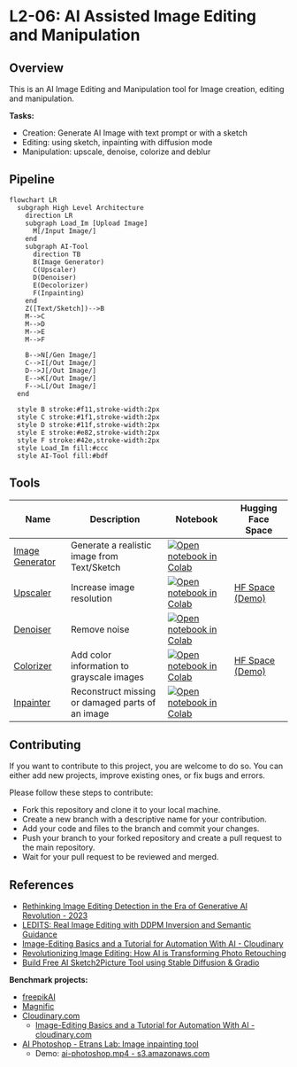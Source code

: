 # L2-06: AI Assisted Image Editing and Manipulation	

## Overview

This is an AI Image Editing and Manipulation tool for Image creation, editing and manipulation.

**Tasks:**
- Creation: Generate AI Image with text prompt or with a sketch
- Editing: using sketch, inpainting with diffusion mode
- Manipulation: upscale, denoise, colorize and deblur 

## Pipeline

```mermaid
flowchart LR
  subgraph High Level Architecture
    direction LR
    subgraph Load_Im [Upload Image]
      M[/Input Image/]
    end
    subgraph AI-Tool
      direction TB
      B(Image Generator)
      C(Upscaler)
      D(Denoiser)
      E(Decolorizer)
      F(Inpainting)
    end 
    Z([Text/Sketch])-->B
    M-->C
    M-->D
    M-->E
    M-->F
    
    B-->N[/Gen Image/]    
    C-->I[/Out Image/]
    D-->J[/Out Image/]
    E-->K[/Out Image/]
    F-->L[/Out Image/]
  end

  style B stroke:#f11,stroke-width:2px
  style C stroke:#1f1,stroke-width:2px
  style D stroke:#11f,stroke-width:2px
  style E stroke:#e82,stroke-width:2px
  style F stroke:#42e,stroke-width:2px
  style Load_Im fill:#ccc
  style AI-Tool fill:#bdf
```
## Tools

|Name|Description|Notebook|Hugging Face Space|
|--|--|--|--|
|[Image Generator](#)| Generate a realistic image from Text/Sketch |[![Open notebook in Colab](https://colab.research.google.com/assets/colab-badge.svg)](https://colab.research.google.com/github/afondiel/computer-vision-challenge/blob/main/L2_06_AI_Assisted_Image_Editing_and_Manipulation/notebooks/Image_Generator_Diffusion_Models.ipynb)||
|[Upscaler](#)|Increase image resolution|[![Open notebook in Colab](https://colab.research.google.com/assets/colab-badge.svg)](https://colab.research.google.com/github/afondiel/computer-vision-challenge/blob/main/L2_06_AI_Assisted_Image_Editing_and_Manipulation/notebooks/Upscaler_ISR.ipynb)|[HF Space (Demo)](https://huggingface.co/spaces/afondiel/image-upscaler-isr)|
|[Denoiser](#)|Remove noise|[![Open notebook in Colab](https://colab.research.google.com/assets/colab-badge.svg)](https://colab.research.google.com/github/afondiel/computer-vision-challenge/blob/main/L2_06_AI_Assisted_Image_Editing_and_Manipulation/notebooks/Denoiser_Deepinv.ipynb)||
|[Colorizer](#)|Add color information to grayscale images|[![Open notebook in Colab](https://colab.research.google.com/assets/colab-badge.svg)](https://colab.research.google.com/github/afondiel/computer-vision-challenge/blob/main/L2_06_AI_Assisted_Image_Editing_and_Manipulation/notebooks/Colorizer_Deoldify.ipynb)|[HF Space (Demo)](https://huggingface.co/spaces/afondiel/image-colorizer-deoldify)|
|[Inpainter](#)| Reconstruct missing or damaged parts of an image|[![Open notebook in Colab](https://colab.research.google.com/assets/colab-badge.svg)](https://colab.research.google.com/github/afondiel/computer-vision-challenge/blob/main/L2_06_AI_Assisted_Image_Editing_and_Manipulation/notebooks/Inpainter_Stable_Diffusion.ipynb)||


## Contributing

If you want to contribute to this project, you are welcome to do so. You can either add new projects, improve existing ones, or fix bugs and errors. 

Please follow these steps to contribute:

- Fork this repository and clone it to your local machine.
- Create a new branch with a descriptive name for your contribution.
- Add your code and files to the branch and commit your changes.
- Push your branch to your forked repository and create a pull request to the main repository.
- Wait for your pull request to be reviewed and merged.

## References
- [Rethinking Image Editing Detection in the Era of Generative AI Revolution - 2023](https://arxiv.org/pdf/2311.17953.pdf)
- [LEDITS: Real Image Editing with DDPM Inversion and Semantic Guidance](https://huggingface.co/spaces/editing-images/project)
- [Image-Editing Basics and a Tutorial for Automation With AI - Cloudinary](https://cloudinary.com/blog/image_editing_basics_and_a_tutorial_for_automation_with_ai)
- [Revolutionizing Image Editing: How AI is Transforming Photo Retouching](https://topdigital.agency/revolutionizing-image-editing-how-ai-is-transforming-photo-retouching/)
- [Build Free AI Sketch2Picture Tool using Stable Diffusion & Gradio](https://www.youtube.com/watch?v=TOk75Xcjolg)

**Benchmark projects:**
- [freepikAI](https://www.freepik.com/ai)
- [Magnific](https://magnific.ai/)
- [Cloudinary.com](https://cloudinary.com)
  - [Image-Editing Basics and a Tutorial for Automation With AI - cloudinary.com](https://cloudinary.com/blog/image_editing_basics_and_a_tutorial_for_automation_with_ai)
- [AI Photoshop - Etrans Lab: Image inpainting tool](https://console.cloud.google.com/marketplace/product/etranslab-public/ai-photoshop?hl=fr&project=ace-forest-432206-b8)
  - Demo: [ai-photoshop.mp4 - s3.amazonaws.com](https://s3.amazonaws.com/ami.initialization/LamaCleaner/ai-photoshop.mp4)
 
